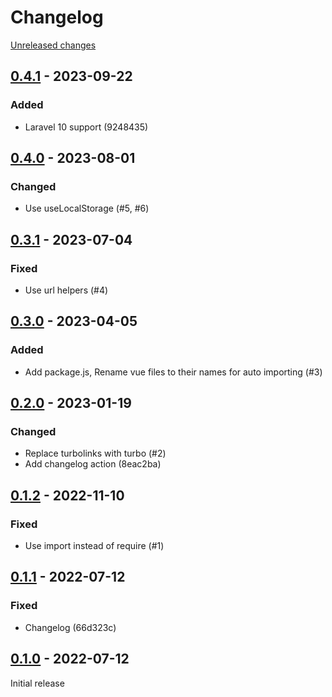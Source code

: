 # Changelog 

[Unreleased changes](https://github.com/rapidez/login-as-customer/compare/0.4.1...master)
## [0.4.1](https://github.com/rapidez/login-as-customer/releases/tag/0.4.1) - 2023-09-22

### Added

- Laravel 10 support (9248435)

## [0.4.0](https://github.com/rapidez/login-as-customer/releases/tag/0.4.0) - 2023-08-01

### Changed

- Use useLocalStorage (#5, #6)

## [0.3.1](https://github.com/rapidez/login-as-customer/releases/tag/0.3.1) - 2023-07-04

### Fixed

- Use url helpers (#4)

## [0.3.0](https://github.com/rapidez/login-as-customer/releases/tag/0.3.0) - 2023-04-05

### Added

- Add package.js, Rename vue files to their names for auto importing (#3)

## [0.2.0](https://github.com/rapidez/login-as-customer/releases/tag/0.2.0) - 2023-01-19

### Changed

- Replace turbolinks with turbo (#2)
- Add changelog action (8eac2ba)

## [0.1.2](https://github.com/rapidez/login-as-customer/releases/tag/0.1.2) - 2022-11-10

### Fixed

- Use import instead of require (#1)

## [0.1.1](https://github.com/rapidez/login-as-customer/releases/tag/0.1.1) - 2022-07-12

### Fixed

- Changelog (66d323c)

## [0.1.0](https://github.com/rapidez/login-as-customer/releases/tag/0.1.0) - 2022-07-12

Initial release

